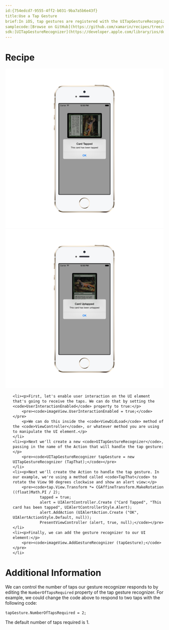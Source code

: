 ```yaml
---
id:{754edcd7-9555-4ff2-b031-9ba7a5b6e43f}
title:Use a Tap Gesture
brief:In iOS, tap gestures are registered with the UITapGestureRecognizer class. This recipe demonstrates how to use this class to recognize single and multiple tap gestures.
samplecode:[Browse on GitHub](https://github.com/xamarin/recipes/tree/master/ios/input/touch/tap-gesture)
sdk:[UITapGestureRecognizer](https://developer.apple.com/library/ios/documentation/UIKit/Reference/UITapGestureRecognizer_Class/)
---
```



<a name="Recipe" class="injected"></a>

# Recipe

![Tap Gesture](Images/tap.png) ![Tap Gesture](Images/tap2.png)

<ol>

	<li><p>First, let's enable user interaction on the UI element that's going to receive the taps. We can do that by setting the <code>UserInteractionEnabled</code> property to true:</p>
		<pre><code>imageView.UserInteractionEnabled = true;</code></pre>
		<p>We can do this inside the <code>ViewDidLoad</code> method of the <code>ViewController</code>, or whatever method you are using to manipulate the UI element.</p>
	</li>
	<li><p>Next we'll create a new <code>UITapGestureRecognizer</code>, passing in the name of the Action that will handle the tap gesture:</p>
		<pre><code>UITapGestureRecognizer tapGesture = new UITapGestureRecognizer (TapThat);</code></pre>
	</li>
	<li><p>Next we'll create the Action to handle the tap gesture. In our example, we're using a method called <code>TapThat</code> to rotate the View 90 degrees clockwise and show an alert view:</p>
		<pre><code>tap.View.Transform *= CGAffineTransform.MakeRotation ((float)Math.PI / 2);
				tapped = true;
				alert = UIAlertController.Create ("Card Tapped", "This card has been tapped", UIAlertControllerStyle.Alert);
				alert.AddAction (UIAlertAction.Create ("OK", UIAlertActionStyle.Default, null));
				PresentViewController (alert, true, null);</code></pre>
	</li>
	<li><p>Finally, we can add the gesture recognizer to our UI element:</p>
		<pre><code>imageView.AddGestureRecognizer (tapGesture);</code></pre>
	</li>
</ol>

# Additional Information


We can control the number of taps our gesture recognizer responds to by editing the <code>NumberOfTapsRequired</code> property of the tap gesture recognizer. For example, we could change the code above to respond to two taps with the following code:

<pre><code>tapGesture.NumberOfTapsRequired = 2;</code></pre>

The default number of taps required is 1.